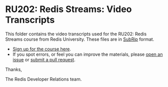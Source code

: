# RU202: Redis Streams: Video Transcripts

This folder contains the video transcripts used for the RU202: Redis Streams course from Redis University.  These files are in [SubRip](https://en.wikipedia.org/wiki/SubRip) format.

* [Sign up for the course here](https://university.redis.com/courses/ru202/).
* If you spot errors, or feel you can improve the materials, please [open an issue](https://github.com/redislabs-training/ru202/issues) or [submit a pull request](https://github.com/redislabs-training/ru202/pulls).

Thanks,

The Redis Developer Relations team.
